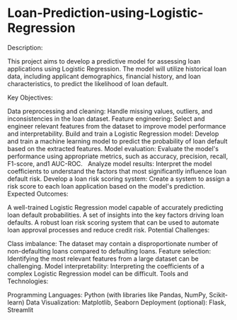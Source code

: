 # Loan-Prediction-using-Logistic-Regression
Description:

This project aims to develop a predictive model for assessing loan applications using Logistic Regression. The model will utilize historical loan data, including applicant demographics, financial history, and loan characteristics, to predict the likelihood of loan default.

Key Objectives:

Data preprocessing and cleaning: Handle missing values, outliers, and inconsistencies in the loan dataset.
Feature engineering: Select and engineer relevant features from the dataset to improve model performance and interpretability.
Build and train a Logistic Regression model: Develop and train a machine learning model to predict the probability of loan default based on the extracted features.
Model evaluation: Evaluate the model's performance using appropriate metrics, such as accuracy, precision, recall, F1-score, and1 AUC-ROC.   
Analyze model results: Interpret the model coefficients to understand the factors that most significantly influence loan default risk.
Develop a loan risk scoring system: Create a system to assign a risk score to each loan application based on the model's prediction.
Expected Outcomes:

A well-trained Logistic Regression model capable of accurately predicting loan default probabilities.
A set of insights into the key factors driving loan defaults.
A robust loan risk scoring system that can be used to automate loan approval processes and reduce credit risk.
Potential Challenges:

Class imbalance: The dataset may contain a disproportionate number of non-defaulting loans compared to defaulting loans.
Feature selection: Identifying the most relevant features from a large dataset can be challenging.
Model interpretability: Interpreting the coefficients of a complex Logistic Regression model can be difficult.
Tools and Technologies:

Programming Languages: Python (with libraries like Pandas, NumPy, Scikit-learn)
Data Visualization: Matplotlib, Seaborn
Deployment (optional): Flask, Streamlit
